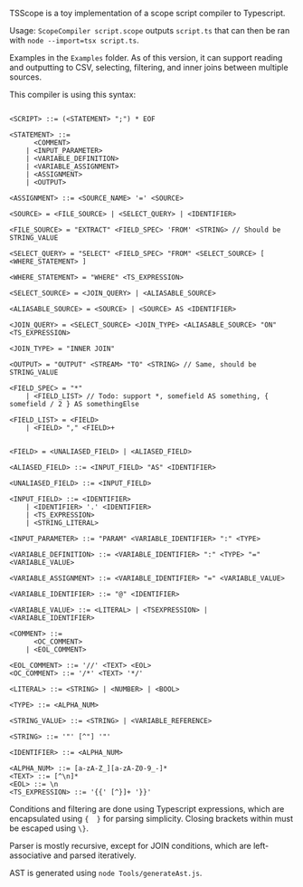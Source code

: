 TSScope is a toy implementation of a scope script compiler to Typescript.

Usage: `ScopeCompiler script.scope` outputs `script.ts` that can then be ran with `node --import=tsx script.ts`.

Examples in the `Examples` folder. As of this version, it can support reading and outputting to CSV, selecting, filtering, and inner joins between multiple sources.

This compiler is using this syntax:

```EBNF

<SCRIPT> ::= (<STATEMENT> ";") * EOF

<STATEMENT> ::=
	  <COMMENT>
	| <INPUT_PARAMETER>
	| <VARIABLE_DEFINITION>
	| <VARIABLE_ASSIGNMENT>
	| <ASSIGNMENT>
	| <OUTPUT>

<ASSIGNMENT> ::= <SOURCE_NAME> '=' <SOURCE>

<SOURCE> = <FILE_SOURCE> | <SELECT_QUERY> | <IDENTIFIER>

<FILE_SOURCE> = "EXTRACT" <FIELD_SPEC> 'FROM' <STRING> // Should be STRING_VALUE

<SELECT_QUERY> = "SELECT" <FIELD_SPEC> "FROM" <SELECT_SOURCE> [ <WHERE_STATEMENT> ]

<WHERE_STATEMENT> = "WHERE" <TS_EXPRESSION>

<SELECT_SOURCE> = <JOIN_QUERY> | <ALIASABLE_SOURCE>

<ALIASABLE_SOURCE> = <SOURCE> | <SOURCE> AS <IDENTIFIER>

<JOIN_QUERY> = <SELECT_SOURCE> <JOIN_TYPE> <ALIASABLE_SOURCE> "ON" <TS_EXPRESSION>

<JOIN_TYPE> = "INNER JOIN"

<OUTPUT> = "OUTPUT" <STREAM> "TO" <STRING> // Same, should be STRING_VALUE

<FIELD_SPEC> = "*"
	| <FIELD_LIST> // Todo: support *, somefield AS something, { somefield / 2 } AS somethingElse

<FIELD_LIST> = <FIELD>
	| <FIELD> "," <FIELD>+


<FIELD> = <UNALIASED_FIELD>	| <ALIASED_FIELD>

<ALIASED_FIELD> ::= <INPUT_FIELD> "AS" <IDENTIFIER>

<UNALIASED_FIELD> ::= <INPUT_FIELD>

<INPUT_FIELD> ::= <IDENTIFIER>
    | <IDENTIFIER> '.' <IDENTIFIER>
	| <TS_EXPRESSION>
	| <STRING_LITERAL>

<INPUT_PARAMETER> ::= "PARAM" <VARIABLE_IDENTIFIER> ":" <TYPE>

<VARIABLE_DEFINITION> ::= <VARIABLE_IDENTIFIER> ":" <TYPE> "=" <VARIABLE_VALUE>

<VARIABLE_ASSIGNMENT> ::= <VARIABLE_IDENTIFIER> "=" <VARIABLE_VALUE>

<VARIABLE_IDENTIFIER> ::= "@" <IDENTIFIER>

<VARIABLE_VALUE> ::= <LITERAL> | <TSEXPRESSION> | <VARIABLE_IDENTIFIER>

<COMMENT> ::=
	  <OC_COMMENT>
	| <EOL_COMMENT>

<EOL_COMMENT> ::= '//' <TEXT> <EOL>
<OC_COMMENT> ::= '/*' <TEXT> '*/'

<LITERAL> ::= <STRING> | <NUMBER> | <BOOL>

<TYPE> ::= <ALPHA_NUM>

<STRING_VALUE> ::= <STRING> | <VARIABLE_REFERENCE>

<STRING> ::= '"' [^"] '"'

<IDENTIFIER> ::= <ALPHA_NUM>

<ALPHA_NUM> ::= [a-zA-Z_][a-zA-Z0-9_-]*
<TEXT> ::= [^\n]*
<EOL> ::= \n
<TS_EXPRESSION> ::= '{{' [^}]+ '}}'
```

Conditions and filtering are done using Typescript expressions, which are encapsulated using `{  }` for parsing simplicity. Closing brackets within must be escaped using `\}`.

Parser is mostly recursive, except for JOIN conditions, which are left-associative and parsed iteratively.

AST is generated using `node Tools/generateAst.js`.

